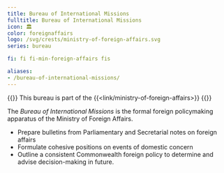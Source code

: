 ```yaml
---
title: Bureau of International Missions
fulltitle: Bureau of International Missions
icon: 🏛️
color: foreignaffairs
logo: /svg/crests/ministry-of-foreign-affairs.svg
series: bureau

fi: fi fi-min-foreign-affairs fis

aliases:
- /bureau-of-international-missions/
---
```

{{<note series>}}
 This bureau is part of the {{<link/ministry-of-foreign-affairs>}}
{{</note>}}

The *Bureau of International Missions* is the formal foreign policymaking apparatus of the Ministry of Foreign Affairs.

* Prepare bulletins from Parliamentary and Secretarial notes on foreign affairs
* Formulate cohesive positions on events of domestic concern
* Outline a consistent Commonwealth foreign policy to determine and advise decision-making in future.